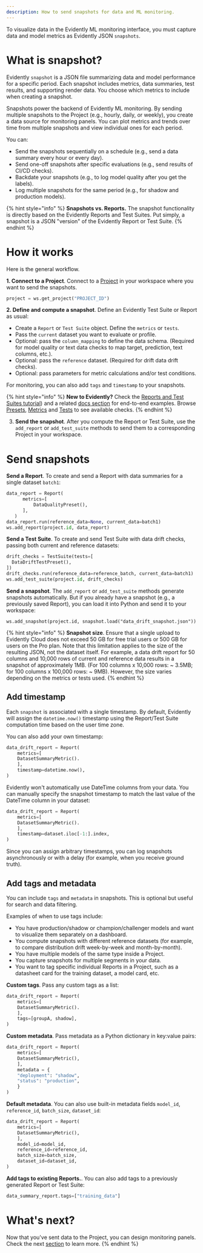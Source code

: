 ```yaml
---
description: How to send snapshots for data and ML monitoring.
---   
```


To visualize data in the Evidently ML monitoring interface, you must capture data and model metrics as Evidently JSON `snapshots`. 

# What is snapshot?

Evidently `snapshot` is a JSON file summarizing data and model performance for a specific period. Each snapshot includes metrics, data summaries, test results, and supporting render data. You choose which metrics to include when creating a snapshot.

Snapshots power the backend of Evidently ML monitoring. By sending multiple snapshots to the Project (e.g., hourly, daily, or weekly), you create a data source for monitoring panels. You can plot metrics and trends over time from multiple snapshots and view individual ones for each period.

You can:
* Send the snapshots sequentially on a schedule (e.g., send a data summary every hour or every day).
* Send one-off snapshots after specific evaluations (e.g., send results of CI/CD checks).
* Backdate your snapshots (e.g., to log model quality after you get the labels).
* Log multiple snapshots for the same period (e.g., for shadow and production models).

{% hint style="info" %}
**Snapshots vs. Reports.** The snapshot functionality is directly based on the Evidently Reports and Test Suites. Put simply, a snapshot is a JSON "version" of the Evidently Report or Test Suite. 
{% endhint %}

# How it works

Here is the general workflow.

**1. Connect to a Project**. Connect to a [Project](add_project.md) in your workspace where you want to send the snapshots.

```python
project = ws.get_project("PROJECT_ID")
```

**2. Define and compute a snapshot**. Define an Evidently Test Suite or Report as usual:
* Create a `Report` or `Test Suite` object. Define the `metrics` or `tests`.
* Pass the `current` dataset you want to evaluate or profile.
* Optional: pass the `column_mapping` to define the data schema. (Required for model quality or text data checks to map target, prediction, text columns, etc.).
* Optional: pass the `reference` dataset. (Required for drift data drift checks).
* Optional: pass parameters for metric calculations and/or test conditions.

For monitoring, you can also add `tags` and `timestamp` to your snapshots. 

{% hint style="info" %}
**New to Evidently?** Check the [Reports and Test Suites tutorial](../get-started/tutorial.md)) and a related [docs section](../tests-and-reports/) for end-to-end examples.  Browse [Presets](../presets/all-presets.md), [Metrics](../reference/all-metrics.md) and [Tests](../reference/all-tests.md) to see available checks.
{% endhint %}

3. **Send the snapshot**. After you compute the Report or Test Suite, use the `add_report` or `add_test_suite` methods to send them to a corresponding Project in your workspace.

# Send snapshots

**Send a Report**. To create and send a Report with data summaries for a single dataset `batch1`:

```python
data_report = Report(
      metrics=[
          DataQualityPreset(),
      ],
   )
data_report.run(reference_data=None, current_data=batch1)
ws.add_report(project.id, data_report)
```

**Send a Test Suite**. To create and send Test Suite with data drift checks, passing both current and reference datasets:

```python
drift_checks = TestSuite(tests=[
  DataDriftTestPreset(),
])
drift_checks.run(reference_data=reference_batch, current_data=batch1)
ws.add_test_suite(project.id, drift_checks)
```

**Send a snapshot**. The `add_report` or `add_test_suite` methods generate snapshots automatically. But if you already have a snapshot (e.g., a previously saved Report), you can load it into Python and send it to your workspace:

```
ws.add_snapshot(project.id, snapshot.load("data_drift_snapshot.json"))
```

{% hint style="info" %}
**Snapshot size**. Ensure that a single upload to Evidently Cloud does not exceed 50 GB for free trial users or 500 GB for users on the Pro plan. Note that this limitation applies to the size of the resulting JSON, not the dataset itself. For example, a data drift report for 50 columns and 10,000 rows of current and reference data results in a snapshot of approximately 1MB. (For 100 columns x 10,000 rows: ~ 3.5MB; for 100 columns x 100,000 rows: ~ 9MB). However, the size varies depending on the metrics or tests used.
{% endhint %}

## Add timestamp

Each `snapshot` is associated with a single timestamp. By default, Evidently will assign the `datetime.now()` timestamp using the Report/Test Suite computation time based on the user time zone.

You can also add your own timestamp: 

```python
data_drift_report = Report(
	metrics=[
	DatasetSummaryMetric().
	],
	timestamp=datetime.now(),
)
```

Evidently won't automatically use DateTime columns from your data. You can manually specify the snapshot timestamp to match the last value of the DateTime column in your dataset:

```python
data_drift_report = Report(
	metrics=[
	DatasetSummaryMetric().
	],
	timestamp=dataset.iloc[-1:].index,
)
```

Since you can assign arbitrary timestamps, you can log snapshots asynchronously or with a delay (for example, when you receive ground truth).

## Add tags and metadata

You can include `tags` and `metadata` in snapshots. This is optional but useful for search and data filtering.

Examples of when to use tags include:
* You have production/shadow or champion/challenger models and want to visualize them separately on a dashboard.
* You compute snapshots with different reference datasets (for example, to compare distribution drift week-by-week and month-by-month).
* You have multiple models of the same type inside a Project.
* You capture snapshots for multiple segments in your data.
* You want to tag specific individual Reports in a Project, such as a datasheet card for the training dataset, a model card, etc.

**Custom tags**. Pass any custom tags as a list: 

```python
data_drift_report = Report(
	metrics=[
	DatasetSummaryMetric().
	],
	tags=[groupA, shadow],
)
```

**Custom metadata**. Pass metadata as a Python dictionary in key:value pairs:

```python
data_drift_report = Report(
	metrics=[
	DatasetSummaryMetric(),
	],
	metadata = {
	"deployment": "shadow",
	"status": "production",
	}
)
```

**Default metadata**. You can also use built-in metadata fields `model_id`, `reference_id`, `batch_size`, `dataset_id`:

```python
data_drift_report = Report(
	metrics=[
	DatasetSummaryMetric(),
	],
	model_id=model_id,
	reference_id=reference_id,
	batch_size=batch_size,
	dataset_id=dataset_id,
)
```

**Add tags to existing Reports.**. You can also add tags to a previously generated Report or Test Suite:

```python
data_summary_report.tags=["training_data"]
```

# What's next?

Now that you've sent data to the Project, you can design monitoring panels. Check the next [section](design_dashboard.md.md) to learn more.
{% endhint %}


